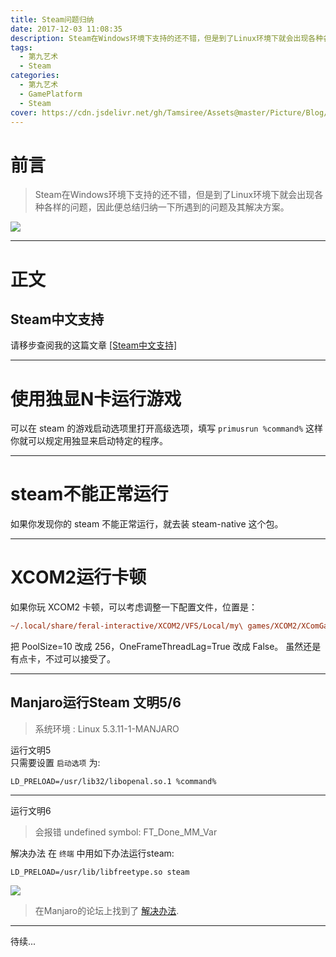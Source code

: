```yaml
---
title: Steam问题归纳
date: 2017-12-03 11:08:35
description: Steam在Windows环境下支持的还不错，但是到了Linux环境下就会出现各种各样的问题，因此便总结归纳一下所遇到的问题及其解决方案。
tags:
  - 第九艺术
  - Steam
categories:
  - 第九艺术
  - GamePlatform
  - Steam
cover: https://cdn.jsdelivr.net/gh/Tamsiree/Assets@master/Picture/Blog/Cover/t01fbd871ed0d04d43d.jpg
---
```

# 前言
> Steam在Windows环境下支持的还不错，但是到了Linux环境下就会出现各种各样的问题，因此便总结归纳一下所遇到的问题及其解决方案。

![](https://cdn.jsdelivr.net/gh/Tamsiree/Assets@master/Picture/Vendetta.jpg)

---

# 正文
## Steam中文支持
请移步查阅我的这篇文章 [[Steam中文支持]](https://tamsiree.com/第九艺术/GamePlatform/Steam/Steam中文支持/)

---

# 使用独显N卡运行游戏
可以在 steam 的游戏启动选项里打开高级选项，填写 `primusrun %command%` 这样你就可以规定用独显来启动特定的程序。

---

# steam不能正常运行
如果你发现你的 steam 不能正常运行，就去装 steam-native 这个包。

---

# XCOM2运行卡顿
如果你玩 XCOM2 卡顿，可以考虑调整一下配置文件，位置是：

```ini
~/.local/share/feral-interactive/XCOM2/VFS/Local/my\ games/XCOM2/XComGame/Config/XComEngine.ini
```

把 PoolSize=10 改成 256，OneFrameThreadLag=True 改成 False。
虽然还是有点卡，不过可以接受了。

---

## Manjaro运行Steam 文明5/6
> 系统环境 : Linux 5.3.11-1-MANJARO

运行文明5  
只需要设置 `启动选项` 为:

```
LD_PRELOAD=/usr/lib32/libopenal.so.1 %command%
```

---

运行文明6 
> 会报错 undefined symbol: FT_Done_MM_Var

解决办法
在 `终端` 中用如下办法运行steam:

```
LD_PRELOAD=/usr/lib/libfreetype.so steam
```

![](https://cdn.jsdelivr.net/gh/Tamsiree/Assets@master/Picture/Blog/Post/20191203112012.png)

> 在Manjaro的论坛上找到了 [解决办法](https://forum.manjaro.org/t/steam-recently-civ-vi-stops-to-launch/68244/3).

---
待续...